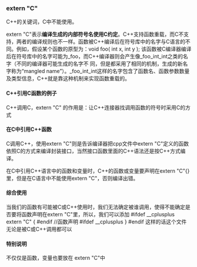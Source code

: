 ### extern "C"

C++的关键词，C中不能使用。

extern "C"表示**编译生成的内部符号名使用C约定**。C++支持函数重载，而C不支持，两者的编译规则也不一样。函数被C++编译后在符号库中的名字与C语言的不 同。例如，假设某个函数的原型为：void foo( int x, int y ); 该函数被C编译器编译后在符号库中的名字可能为_foo，而C++编译器则会产生像_foo_int_int之类的名字（不同的编译器可能生成的名字不 同，但是都采用了相同的机制，生成的新名字称为“mangled name”）。_foo_int_int这样的名字包含了函数名、函数参数数量及类型信息，C++就是靠这种机制来实现函数重载的。

#### C++引用C函数的例子

C++调用C，extern "C" 的作用是：让C++连接器找调用函数的符号时采用C的方式



#### 在C中引用C++函数

C调用C++，使用extern "C"则是告诉编译器把cpp文件中extern "C"定义的函数依照C的方式来编译封装接口，当然接口函数里面的C++语法还是按C++方式编译。

在C中引用C++语言中的函数和变量时，C++的函数或变量要声明在extern "C"{}里，但是在C语言中不能使用extern "C"，否则编译出错。

#### 综合使用

当我们的函数有可能被C或C++使用时，我们无法确定被谁调用，使得不能确定是否要将函数声明在extern "C"里，所以，我们可以添加
\#ifdef \__cplusplus
 extern "C"
 {
 \#endif
//函数声明
\#ifdef __cplusplus
 }
 \#endif
这样的话这个文件无论是被C或C++调用都可以





#### 特别说明

不仅仅是函数，变量也要放在 extern "C"中